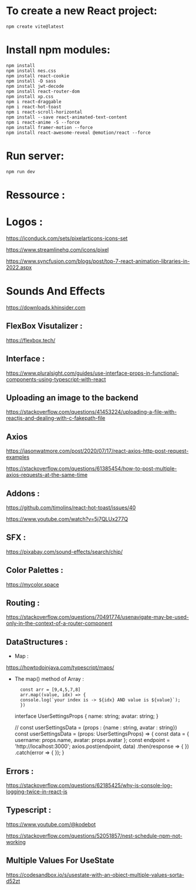 # To create a new React project:

    npm create vite@latest

# Install npm modules:

    npm install
    npm install nes.css
    npm install react-cookie
    npm install -D sass
    npm install jwt-decode
    npm install react-router-dom
    npm install xp.css
    npm i react-draggable
    npm i react-hot-toast
    npm i react-scroll-horizontal
    npm install --save react-animated-text-content
    npm i react-anime -S --force
    npm install framer-motion --force
    npm install react-awesome-reveal @emotion/react --force

# Run server:

    npm run dev

# Ressource :

# Logos :

https://iconduck.com/sets/pixelarticons-icons-set

https://www.streamlinehq.com/icons/pixel

https://www.syncfusion.com/blogs/post/top-7-react-animation-libraries-in-2022.aspx


# Sounds And Effects


https://downloads.khinsider.com

## FlexBox Visutalizer :

https://flexbox.tech/

## Interface :

https://www.pluralsight.com/guides/use-interface-props-in-functional-components-using-typescript-with-react 

## Uploading an image to the backend

https://stackoverflow.com/questions/41453224/uploading-a-file-with-reactjs-and-dealing-with-c-fakepath-file

## Axios

https://jasonwatmore.com/post/2020/07/17/react-axios-http-post-request-examples

https://stackoverflow.com/questions/61385454/how-to-post-multiple-axios-requests-at-the-same-time


## Addons :

https://github.com/timolins/react-hot-toast/issues/40

https://www.youtube.com/watch?v=5j7QLUx277Q


## SFX : 

https://pixabay.com/sound-effects/search/chip/

## Color Palettes :

https://mycolor.space


## Routing :

https://stackoverflow.com/questions/70491774/usenavigate-may-be-used-only-in-the-context-of-a-router-component

## DataStructures : 

* Map : 

https://howtodoinjava.com/typescript/maps/


* The map() method of Array :


        const arr = [9,4,5,7,8]
        arr.map((value, idx) => {
        console.log(`your index is -> ${idx} AND value is ${value}`);
        })



    interface UserSettingsProps {
        name: string;
        avatar: string;
    }

    // const userSettingsData = (props : {name : string, avatar : string}) 
    const userSettingsData = (props: UserSettingsProps) => {
    const data = {
        username: props.name,
        avatar: props.avatar
    };
    const endpoint = 'http://localhost:3000';
    axios.post(endpoint, data)
        .then(response => {
        })
        .catch(error => {
        });
    }


## Errors :

https://stackoverflow.com/questions/62185425/why-is-console-log-logging-twice-in-react-js

## Typescript :

https://www.youtube.com/@kodebot

https://stackoverflow.com/questions/52051857/nest-schedule-npm-not-working


## Multiple Values For UseState 


https://codesandbox.io/s/usestate-with-an-object-multiple-values-sorta-d52zt

